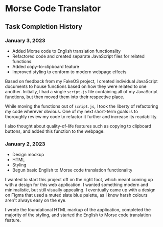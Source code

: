 # Morse Code Translator

## Task Completion History

### January 3, 2023

- Added Morse code to English translation functionality
- Refactored code and created separate JavaScript files for related functions
- Added copy-to-clipboard feature
- Improved styling to conform to modern webpage effects

Based on feedback from my FakeOS project, I created individual JavaScript documents to house functions based on how they were related to one another. Initially, I had a single `script.js` file containing all of my JavaScript functions, but then moved them into their respective place.

While moving the functions out of `script.js`, I took the liberty of refactoring my code wherever obvious. One of my next short-term goals is to thoroughly review my code to refactor it further and increase its readability.

I also thought about quality-of-life features such as copying to clipboard buttons, and added this function to the webpage.

### January 2, 2023

- Design mockup
- HTML
- Styling
- Begun basic English to Morse code translation functionality

I wanted to start this project off on the right foot, which meant coming up with a design for this web application. I wanted something modern and minimalistic, but still visually appealing. I eventually came up with a design on Figma that used a muted slate blue palette, as I know harsh colours aren't always easy on the eye.

I wrote the foundational HTML markup of the application, completed the majority of the styling, and started the English to Morse code translation feature.
